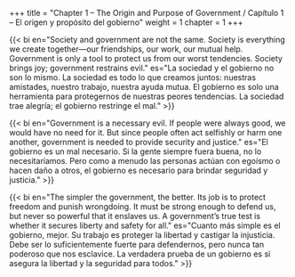 +++
title = "Chapter 1 – The Origin and Purpose of Government / Capítulo 1 – El origen y propósito del gobierno"
weight = 1
chapter = 1
+++

{{< bi en="Society and government are not the same. Society is everything we create together—our friendships, our work, our mutual help. Government is only a tool to protect us from our worst tendencies. Society brings joy; government restrains evil." es="La sociedad y el gobierno no son lo mismo. La sociedad es todo lo que creamos juntos: nuestras amistades, nuestro trabajo, nuestra ayuda mutua. El gobierno es solo una herramienta para protegernos de nuestras peores tendencias. La sociedad trae alegría; el gobierno restringe el mal." >}}

{{< bi en="Government is a necessary evil. If people were always good, we would have no need for it. But since people often act selfishly or harm one another, government is needed to provide security and justice." es="El gobierno es un mal necesario. Si la gente siempre fuera buena, no lo necesitaríamos. Pero como a menudo las personas actúan con egoísmo o hacen daño a otros, el gobierno es necesario para brindar seguridad y justicia." >}}

{{< bi en="The simpler the government, the better. Its job is to protect freedom and punish wrongdoing. It must be strong enough to defend us, but never so powerful that it enslaves us. A government’s true test is whether it secures liberty and safety for all." es="Cuanto más simple es el gobierno, mejor. Su trabajo es proteger la libertad y castigar la injusticia. Debe ser lo suficientemente fuerte para defendernos, pero nunca tan poderoso que nos esclavice. La verdadera prueba de un gobierno es si asegura la libertad y la seguridad para todos." >}}

